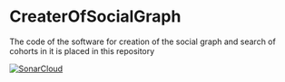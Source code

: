 # CreaterOfSocialGraph
The code of the software for creation of the social graph and search of cohorts in it is placed in this repository 

[![SonarCloud](https://sonarcloud.io/images/project_badges/sonarcloud-white.svg)](https://sonarcloud.io/dashboard?id=MrBarrymore_CreaterOfSocialGraph)

